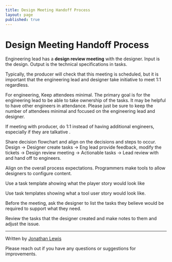 ```yaml
---
title: Design Meeting Handoff Process
layout: page
published: true
---
```


# Design Meeting Handoff Process

Engineering lead has a __design review meeting__ with the designer. Input is the design. Output is the technical specifications in tasks.

Typically, the producer will check that this meeting is scheduled, but it is important that the engineering lead and designer take initiative to meet 1:1 regardless.

For engineering, Keep attendees minimal. The primary goal is for the engineering lead to be able to take ownership of the tasks. It may be helpful to have other engineers in attendance. Please just be sure to keep the number of attendees minimal and focused on the engineering lead and designer.

If meeting with producer, do 1:1 instead of having additional engineers, especially if they are talkative .

Share decision flowchart and align on the decisions and steps to occur. Design -> Designer create tasks  -> Eng lead provide feedback, modify the tickets  -> Design review meeting  -> Actionable tasks  -> Lead review with and hand off to engineers.

Align on the overall process expectations. Programmers make tools to allow designers to configure content.

Use a task template ahowing what the player story would look like

Use task templates showing what a tool user story would look like.

Before the meeting, ask the designer to list the tasks they believe would be required to support what they need.

Review the tasks that the designer created and make notes to them and adjust the issue.

---

Written by [Jonathan Lewis](https://www.linkedin.com/in/jonathan-david-lewis/)

Please reach out if you have any questions or suggestions for improvements.
